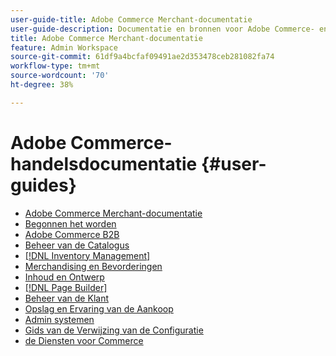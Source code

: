```yaml
---
user-guide-title: Adobe Commerce Merchant-documentatie
user-guide-description: Documentatie en bronnen voor Adobe Commerce- en Magento Open Source-handelaren die in de Admin werken.
title: Adobe Commerce Merchant-documentatie
feature: Admin Workspace
source-git-commit: 61df9a4bcfaf09491ae2d353478ceb281082fa74
workflow-type: tm+mt
source-wordcount: '70'
ht-degree: 38%

---
```


# Adobe Commerce-handelsdocumentatie {#user-guides}

- [Adobe Commerce Merchant-documentatie](home.md)
- [ Begonnen het worden ](https://experienceleague.adobe.com/docs/commerce-admin/start/guide-overview.html)
- [ Adobe Commerce B2B ](https://experienceleague.adobe.com/docs/commerce-admin/b2b/guide-overview.html)
- [ Beheer van de Catalogus ](https://experienceleague.adobe.com/docs/commerce-admin/catalog/guide-overview.html)
- [[!DNL Inventory Management]](https://experienceleague.adobe.com/docs/commerce-admin/inventory/guide-overview.html)
- [ Merchandising en Bevorderingen ](https://experienceleague.adobe.com/docs/commerce-admin/marketing/guide-overview.html)
- [ Inhoud en Ontwerp ](https://experienceleague.adobe.com/docs/commerce-admin/content-design/guide-overview.html)
- [[!DNL Page Builder]](https://experienceleague.adobe.com/docs/commerce-admin/page-builder/guide-overview.html)
- [ Beheer van de Klant ](https://experienceleague.adobe.com/docs/commerce-admin/customers/guide-overview.html)
- [ Opslag en Ervaring van de Aankoop ](https://experienceleague.adobe.com/docs/commerce-admin/stores-sales/guide-overview.html)
- [ Admin systemen ](https://experienceleague.adobe.com/docs/commerce-admin/systems/guide-overview.html)
- [ Gids van de Verwijzing van de Configuratie ](https://experienceleague.adobe.com/docs/commerce-admin/config/guide-overview.html)
- [ de Diensten voor Commerce ](https://experienceleague.adobe.com/docs/commerce-merchant-services/user-guides/home.html)
